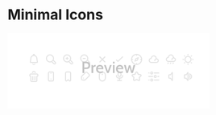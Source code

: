 # Minimal Icons
![Unsplash It Sketch Plugin Icon](Preview.png?raw=true "Unsplash It Sketch Plugin Icon")
